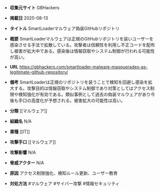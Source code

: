 - **収集元サイト**
GBHackers

- **掲載日**
2025-08-13

- **タイトル**
SmartLoaderマルウェア偽装GitHubリポジトリ

- **概要**
SmartLoaderマルウェアは正規のGitHubリポジトリを装いユーザーを感染させる手法で拡散している。攻撃者は信頼性を利用し不正コードを配布し被害が拡大中である。感染後は情報窃取やシステム制御が行われる可能性が高い。

- **URL**
https://gbhackers.com/smartloader-malware-masquerades-as-legitimate-github-repository/

- **備考**
SmartLoaderは正規のリポジトリを装うことで検知を回避し感染を拡大する。攻撃目的は情報窃取やシステム制御であり対策としてはアクセス制限や検知強化が有効である。類似事例として過去の偽装マルウェアがあり今後も手口の高度化が予想される。被害拡大の可能性は高い。

- **分類**
[[マルウェア]]

- **組織名**
N/A

- **業種**
[[IT]]

- **攻撃手口**
[[マルウェア]]

- **攻撃影響**
N/A

- **脅威アクター**
N/A

- **原因**
アクセス制限強化、検知ルール更新、ユーザー教育

- **対処方法**
#マルウェア #サイバー攻撃 #情報セキュリティ
